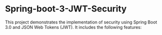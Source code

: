 # Spring-boot-3-JWT-Security
This project demonstrates the implementation of security using Spring Boot 3.0 and JSON Web Tokens (JWT). It includes the following features:
